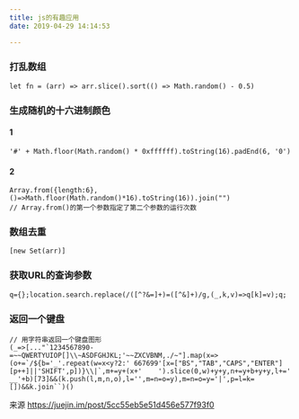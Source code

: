```yaml
---
title: js的有趣应用
date: 2019-04-29 14:14:53

---
```


### 打乱数组
```
let fn = (arr) => arr.slice().sort(() => Math.random() - 0.5)
```

### 生成随机的十六进制颜色

#### 1
``` 
'#' + Math.floor(Math.random() * 0xffffff).toString(16).padEnd(6, '0')
```

#### 2
```
Array.from({length:6},()=>Math.floor(Math.random()*16).toString(16)).join("")
// Array.from()的第一个参数指定了第二个参数的运行次数
```

### 数组去重
```
[new Set(arr)]
```

### 获取URL的查询参数
```
q={};location.search.replace(/([^?&=]+)=([^&]+)/g,(_,k,v)=>q[k]=v);q;
```

### 返回一个键盘
```
// 用字符串返回一个键盘图形
(_=>[..."`1234567890-=~~QWERTYUIOP[]\\~ASDFGHJKL;'~~ZXCVBNM,./~"].map(x=>(o+=`/${b='_'.repeat(w=x<y?2:' 667699'[x=["BS","TAB","CAPS","ENTER"][p++]||'SHIFT',p])}\\|`,m+=y+(x+'    ').slice(0,w)+y+y,n+=y+b+y+y,l+=' __'+b)[73]&&(k.push(l,m,n,o),l='',m=n=o=y),m=n=o=y='|',p=l=k=[])&&k.join``)()
```

来源 https://juejin.im/post/5cc55eb5e51d456e577f93f0
